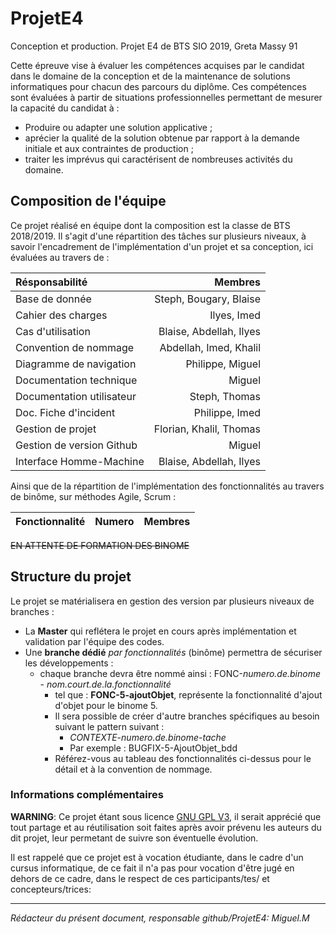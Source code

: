 # ProjetE4

Conception et production. Projet E4 de BTS SIO 2019, Greta Massy 91

Cette épreuve vise à  évaluer les compétences acquises par le candidat dans le domaine de la conception et de la maintenance de solutions informatiques pour chacun des parcours du diplôme. Ces compétences sont évaluées à  partir de situations professionnelles permettant de mesurer la capacité du candidat à :

 * Produire ou adapter une solution applicative ;
 * aprécier la qualité de la solution obtenue par rapport à la demande initiale et aux contraintes de production ;
 * traiter les imprévus qui caractérisent de nombreuses activités du domaine.

## Composition de l'équipe

Ce projet réalisé en équipe dont la composition est la classe de BTS 2018/2019.
Il s'agit d'une répartition des tâches sur plusieurs niveaux, à savoir l'encadrement de l'implémentation d'un projet et sa conception, ici évaluées au travers de :

| Résponsabilité     | Membres          |
| :---------------   |---------------:|
| Base de donnée            | Steph, Bougary, Blaise      |
| Cahier des charges        | Ilyes, Imed                 |
| Cas d'utilisation         | Blaise, Abdellah, Ilyes     |
| Convention de nommage     | Abdellah, Imed, Khalil      |
| Diagramme de navigation   | Philippe, Miguel            |
| Documentation technique   | Miguel                      |
| Documentation utilisateur | Steph, Thomas               |
| Doc. Fiche d'incident     | Philippe, Imed              |
| Gestion de projet         | Florian, Khalil, Thomas     |
| Gestion de version Github | Miguel                      |
| Interface Homme-Machine   | Blaise, Abdellah, Ilyes     |

Ainsi que de la répartition de l'implémentation des fonctionnalités au travers de binôme, sur méthodes Agile, Scrum :

| Fonctionnalité     | Numero          | Membres          |
| :---------------   |:---------------:|---------------:|

~~EN ATTENTE DE FORMATION DES BINOME~~

## Structure du projet
Le projet se matérialisera en gestion des version par plusieurs niveaux de branches :
 * La **Master** qui reflétera le projet en cours après implémentation et validation par l'équipe des codes.
 * Une **branche dédié** _par fonctionnalités_ (binôme) permettra de sécuriser les développements :
   * chaque branche devra être nommé ainsi : FONC-_numero.de.binome_ - _nom.court.de.la.fonctionnalité_
     * tel que : **FONC-5-ajoutObjet**, représente la fonctionnalité d'ajout d'objet pour le binome 5.
     * Il sera possible de créer d'autre branches spécifiques au besoin suivant le pattern suivant :
          - _CONTEXTE_-_numero.de.binome_-_tache_
          - Par exemple : BUGFIX-5-AjoutObjet_bdd
     * Référez-vous au tableau des fonctionnalités ci-dessus pour le détail et à la convention de nommage.

### Informations complémentaires

**WARNING**: Ce projet étant sous licence [GNU GPL V3][1], il serait apprécié que tout partage et au réutilisation soit faites après avoir prévenu les auteurs du dit projet, leur permetant de suivre son éventuelle évolution.

Il est rappelé que ce projet est à vocation étudiante, dans le cadre d'un cursus informatique, de ce fait il n'a pas pour vocation d'être jugé en dehors de ce cadre, dans le respect de ces participants/tes/ et concepteurs/trices:

-----
  
*Rédacteur du présent document, responsable github/ProjetE4: Miguel.M*

  [1]: https://www.gnu.org/licenses/gpl-3.0.fr.html
